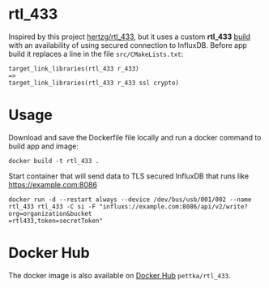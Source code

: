 # rtl_433

Inspired by this project [hertzg/rtl_433](https://github.com/hertzg/rtl_433_docker), but it uses a custom **rtl_433** [build](https://github.com/merbanan/rtl_433/issues/1569#issuecomment-740186792) with an availability of using secured connection to InfluxDB.
Before app build it replaces a line in the file `src/CMakeLists.txt`:
```
target_link_libraries(rtl_433 r_433)
=>
target_link_libraries(rtl_433 r_433 ssl crypto)
```


# Usage

Download and save the Dockerfile file locally and run a docker command to build app and image:
```
docker build -t rtl_433 .
```

Start container that will send data to TLS secured InfluxDB that runs like https://example.com:8086
```
docker run -d --restart always --device /dev/bus/usb/001/002 --name rtl_433 rtl_433 -C si -F "influxs://example.com:8086/api/v2/write?org=organization&bucket
=rtl433,token=secretToken"
```

# Docker Hub

The docker image is also available on [Docker Hub](https://hub.docker.com/r/pettka/rtl_433) `pettka/rtl_433`.

